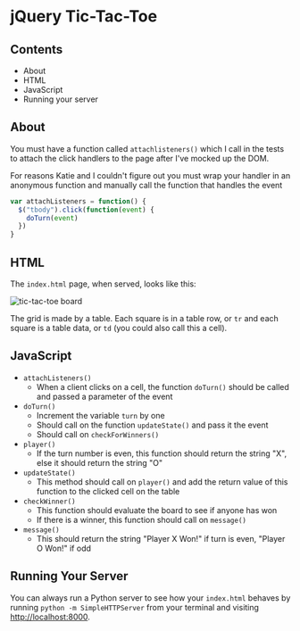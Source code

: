 # jQuery Tic-Tac-Toe

## Contents

* About
* HTML
* JavaScript
* Running your server

## About

You must have a function called `attachlisteners()` which I call in the tests to attach the click handlers to the page after I've mocked up the DOM.

For reasons Katie and I couldn't figure out you must wrap your handler in an anonymous function and manually call the function that handles the event

```javascript
var attachListeners = function() {
  $("tbody").click(function(event) {
    doTurn(event)
  })
}
```

## HTML

The `index.html` page, when served, looks like this:

![tic-tac-toe board](https://s3-us-west-2.amazonaws.com/web-dev-readme-photos/js/jquery-tic-tac-toe-board)

The grid is made by a table. Each square is in a table row, or `tr` and each square is a table data, or `td` (you could also call this a cell). 

## JavaScript

* `attachListeners()`
  * When a client clicks on a cell, the function `doTurn()` should be called and passed a parameter of the event
* `doTurn()`
  * Increment the variable `turn` by one
  * Should call on the function `updateState()` and pass it the event
  * Should call on `checkForWinners()`
* `player()`
  * If the turn number is even, this function should return the string "X", else it should return the string "O"
* `updateState()`
  * This method should call on `player()` and add the return value of this function to the clicked cell on the table
* `checkWinner()`
  * This function should evaluate the board to see if anyone has won
  * If there is a winner, this function should call on `message()`
* `message()`
  * This should return the string "Player X Won!" if turn is even, "Player O Won!" if odd

## Running Your Server

You can always run a Python server to see how your `index.html` behaves by running `python -m SimpleHTTPServer` from your terminal and visiting [http://localhost:8000](http://localhost:8000/).